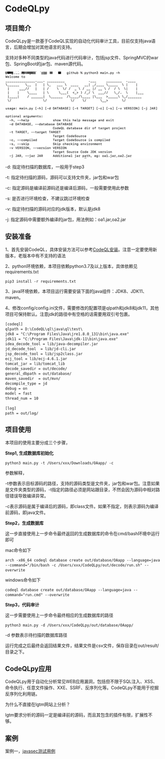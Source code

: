 # CodeQLpy

## 项目简介

CodeQLpy是一款基于CodeQL实现的自动化代码审计工具，目前仅支持java语言，后期会增加对其他语言的支持。

支持对多种不同类型的java代码进行代码审计，包括jsp文件、SpringMVC的war包、SpringBoot的jar包、maven源代码。

![image-20230111103754888](imgs/help.png)

-d: 指定待扫描的数据库，一般用于step3

-t: 指定待扫描的源码，源码可以支持文件夹，jar包和war包

-c: 指定源码是编译前源码还是编译后源码，一般需要使用此参数

-s: 是否进行环境检查，不建议跳过环境检查

-v: 指定待扫描的源码对应的jdk版本，默认是jdk8

-j: 指定源码中需要额外编译的jar包，用法例如：oa1.jar,oa2.jar

## 安装准备

1、首先安装CodeQL，具体安装方法可以参考[CodeQL安装](https://www.freebuf.com/articles/web/283795.html)。注意一定要使用新版本，老版本中有不支持的语法

2、python环境依赖，本项目依赖python3.7及以上版本，具体依赖见requirements.txt

```
pip3 install -r requirements.txt
```

3、java环境依赖，本项目运行需要安装下面的java组件：JDK8、JDK11、maven。

4、修改config/config.ini文件，需要修改的配置项是qlpath和jdk8和jdk11，其他项目可保持默认。注意jdk的路径中有空格的话需要用双引号包裹。

```
[codeql]
qlpath = D:\CodeQL\ql\java\ql\test\
jdk8 = "C:\Program Files\Java\jre1.8.0_131\bin\java.exe"
jdk11 = "C:\Program Files\Java\jdk-11\bin\java.exe"
idea_decode_tool = lib/java-decompiler.jar
jd_decode_tool  = lib/jd-cli.jar
jsp_decode_tool = lib/jsp2class.jar
ecj_tool = lib/ecj-4.6.1.jar
tomcat_jar = lib/tomcat_lib
decode_savedir = out/decode/
general_dbpath = out/database/
maven_savedir  = out/mvn/
decompile_type = jd
debug = on
model = fast
thread_num = 10

[log]
path = out/log/
```

## 项目使用

本项目的使用主要分成三个步骤，

**Step1, 生成数据库初始化**

```
python3 main.py -t /Users/xxx/Downloads/OAapp/ -c
```

参数解释，

-t参数表示目标源码的路径，支持的源码类型是文件夹，jar包和war包。注意如果是文件夹类型的源码，-t指定的路径必须是网站跟目录，不然会因为源码中相对路径错误导致编译异常。

-c表示源码是属于编译后的源码，即class文件。如果不指定，则表示源码为编译前源码，即java文件。

**Step2，生成数据库**

这一步直接使用上一步命令最终返回的生成数据库的命令在cmd/bash环境中运行即可

mac命令如下

```
arch -x86_64 codeql database create out/database/OAapp --language=java --command="/bin/bash -c /Users/xxx/CodeQLpy/out/decode/run.sh" --overwrite
```

windows命令如下

```
codeql database create out/database/OAapp --language=java --command="run.cmd" --overwrite
```

**Step3，代码审计**

这一步需要使用上一步命令最终相应的生成数据库的路径

```
python3 main.py -d /Users/xxx/CodeQLpy/out/database/OAapp/
```

-d 参数表示待扫描的数据库路径

运行完成之后最终会返回结果文件，结果文件是csv文件，保存目录在out/result/目录之下。

## CodeQLpy应用

CodeQLpy用于自动化分析常见WEB应用漏洞，包括但不限于SQL注入、XSS、命令执行、任意文件操作、XXE、SSRF、反序列化等。CodeQLpy不能用于挖掘反序列化利用链。

为什么不直接在lgtm网站上分析？

lgtm要求分析的源码一定是编译前的源码，而且其包含的插件有限，扩展性不够。

## 案例

案例一，[javasec测试用例](https://github.com/webraybtl/StudyCodeQLpy/tree/main/javasec_demo)
